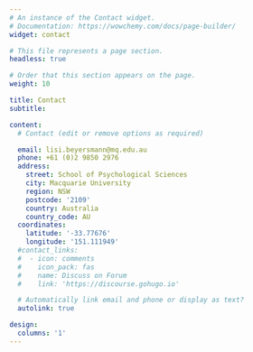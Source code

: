 ```yaml
---
# An instance of the Contact widget.
# Documentation: https://wowchemy.com/docs/page-builder/
widget: contact

# This file represents a page section.
headless: true

# Order that this section appears on the page.
weight: 10

title: Contact
subtitle:

content:
  # Contact (edit or remove options as required)

  email: lisi.beyersmann@mq.edu.au
  phone: +61 (0)2 9850 2976
  address:
    street: School of Psychological Sciences
    city: Macquarie University
    region: NSW
    postcode: '2109'
    country: Australia
    country_code: AU
  coordinates:
    latitude: '-33.77676'
    longitude: '151.111949'
  #contact_links:
  #  - icon: comments
  #    icon_pack: fas
  #    name: Discuss on Forum
  #    link: 'https://discourse.gohugo.io'

  # Automatically link email and phone or display as text?
  autolink: true

design:
  columns: '1'
---
```

